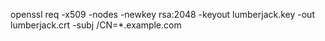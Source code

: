 openssl req -x509 -nodes -newkey rsa:2048 -keyout lumberjack.key -out lumberjack.crt -subj /CN=*.example.com
